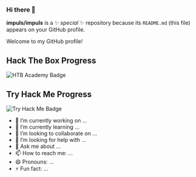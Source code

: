 ### Hi there 👋

**impuls/impuls** is a ✨ _special_ ✨ repository because its `README.md` (this file) appears on your GitHub profile.

Welcome to my GitHub profile!

## Hack The Box Progress
![HTB Academy Badge](https://academy.hackthebox.com/storage/badges/academician.png)

## Try Hack Me Progress
![Try Hack Me Badge](https://tryhackme-badges.s3.amazonaws.com/impuls.png)


- 🔭 I’m currently working on ...
- 🌱 I’m currently learning ...
- 👯 I’m looking to collaborate on ...
- 🤔 I’m looking for help with ...
- 💬 Ask me about ...
- 📫 How to reach me: ...
- 😄 Pronouns: ...
- ⚡️ Fun fact: ...
